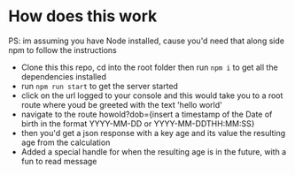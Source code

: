 # How does this work

PS: im assuming you have Node installed, cause you'd need that along side npm to follow the instructions

- Clone this this repo, cd into the root folder then run `npm i` to get all the dependencies installed
- run `npm run start` to get the server started
- click on the url logged to your console and this would take you to a root route where youd be greeted with the text 'hello world'
- navigate to the route howold?dob={insert a timestamp of the Date of birth in the format YYYY-MM-DD or YYYY-MM-DDTHH:MM:SS}
- then you'd get a json response with a key age and its value the resulting age from the calculation
- Added a special handle for when the resulting age is in the future, with a fun to read message

